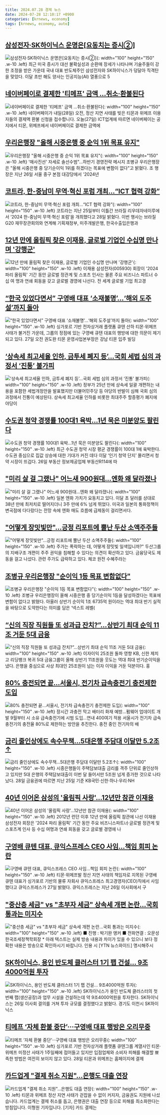 ```yaml
---
title: 2024.07.28 경제 뉴스
date: 2024-07-28 12:10:17 +0900
categories: [krnews, economy]
tags: [krnews, economy, auto]
---
```

## [삼성전자·SK하이닉스 운명은[요동치는 증시②]](https://n.news.naver.com/mnews/article/003/0012693324)

![삼성전자·SK하이닉스 운명은[요동치는 증시②]](https://mimgnews.pstatic.net/image/origin/003/2024/07/28/12693324.jpg?type=nf220_150){: width="100" height="150" .w-10 .left}
최근 미국 증시가 대선 불확실성과 순환매 장세가 나타나며 기술주들이 강한 조정을 받은 가운데 국내 대표 반도체주인 삼성전자와 SK하이닉스가 덩달아 직격탄을 맞았다. 이달 초만 해도 양사는 인공지능(AI) 열풍으로 5

## [네이버페이로 결제한 '티메프' 금액 ...취소·환불된다](https://n.news.naver.com/mnews/article/374/0000394856)

![네이버페이로 결제한 '티메프' 금액 ...취소·환불된다](https://mimgnews.pstatic.net/image/origin/374/2024/07/27/394856.jpg?type=nf220_150){: width="100" height="150" .w-10 .left}
네이버페이가 내일(28일) 오전, 정산 지연 사태를 빚은 티몬과 위메프 이용자들의 결제액 환불 신청을 접수합니다. 오늘(27일) ICT업계에 따르면 네이버페이는 공지에서 티몬, 위메프에서 네이버페이로 결제한 금액에

## [우리은행장 "올해 시중은행 중 순익 1위 목표 유지"](https://n.news.naver.com/mnews/article/001/0014834908)

![우리은행장 "올해 시중은행 중 순익 1위 목표 유지"](https://mimgnews.pstatic.net/image/origin/001/2024/07/28/14834908.jpg?type=nf220_150){: width="100" height="150" .w-10 .left}
'매사진선' 자세로 솔선수범"…하반기 경영전략 메시지 조병규 우리은행장은 "올해 시중은행 중 당기순이익 1위를 하겠다는 목표에 변함이 없다"고 밝혔다. 조 행장은 지난 26일 서울 중구 본점 대강당에서 '2024년

## [코트라, 한-중남미 무역·혁신 포럼 개최…“ICT 협력 강화”](https://n.news.naver.com/mnews/article/016/0002341740)

![코트라, 한-중남미 무역·혁신 포럼 개최…“ICT 협력 강화”](https://mimgnews.pstatic.net/image/origin/016/2024/07/28/2341740.jpg?type=nf220_150){: width="100" height="150" .w-10 .left}
코트라는 지난 25일부터 이틀간 브라질 리우데자네이루에서 ‘2024 한-중남미 무역·혁신 포럼’을 개최했다고 28일 밝혔다. 이번 행사는 브라질 G20 재무장관회의와 연계해 기획재정부, 미주개발은행, 한국수출입은행과

## [12년 만에 올림픽 찾은 이재용, 글로벌 기업인 수십명 만나며 '강행군'](https://n.news.naver.com/mnews/article/011/0004372618)

![12년 만에 올림픽 찾은 이재용, 글로벌 기업인 수십명 만나며 '강행군'](https://mimgnews.pstatic.net/image/origin/011/2024/07/28/4372618.jpg?type=nf220_150){: width="100" height="150" .w-10 .left}
이재용 삼성전자(005930) 회장이 '2024 파리 올림픽' 기간 동안 글로벌 정관계 및 스포츠 인사는 물론 주요 비즈니스 파트너 수십 여 명과 연쇄 회동을 갖고 글로벌 경영에 나선다. 전 세계 글로벌 기업 최고경

## [“한국 있었다면서” 구영배 대표 ‘소재불명’…‘해외 도주설’까지 돌아](https://n.news.naver.com/mnews/article/016/0002341556)

![“한국 있었다면서” 구영배 대표 ‘소재불명’…‘해외 도주설’까지 돌아](https://mimgnews.pstatic.net/image/origin/016/2024/07/27/2341556.jpg?type=nf220_150){: width="100" height="150" .w-10 .left}
싱가포르 기반 전자상거래 플랫폼 큐텐 산하 티몬·위메프 사태가 불거진 가운데, 그룹의 정점에 있는 구영배 큐텐 대표의 행방에 대한 의문이 제기되고 있다. 27일 오전 권도완 티몬 운영사업본부장은 강남 티몬 입주 빌딩

## [‘상속세 최고세율 인하, 금투세 폐지 등’…국회 세법 심의 과정서 ‘진통’ 불가피](https://n.news.naver.com/mnews/article/022/0003954842)

![‘상속세 최고세율 인하, 금투세 폐지 등’…국회 세법 심의 과정서 ‘진통’ 불가피](https://mimgnews.pstatic.net/image/origin/022/2024/07/28/3954842.jpg?type=nf220_150){: width="100" height="150" .w-10 .left}
정부가 25년 만에 상속세 일괄 개편하는 내용을 포함한 세법개정안을 발표했지만 더불어민주당 등 야당의 반발이 심해 국회 심의 과정에서 진통이 예상된다. 상속세 최고세율 인하를 비롯한 최대주주 할증평가 폐지에 야당이

## [수도권 청약 경쟁률 100대1 육박...1년 묵은 미분양도 팔린다](https://n.news.naver.com/mnews/article/025/0003376161)

![수도권 청약 경쟁률 100대1 육박...1년 묵은 미분양도 팔린다](https://mimgnews.pstatic.net/image/origin/025/2024/07/28/3376161.jpg?type=nf220_150){: width="100" height="150" .w-10 .left}
최근 수도권 청약 시장 평균 경쟁률이 100대 1에 육박한다. 수도권 중심으로 집값 상승에 대한 기대가 커진 데다 이달 ‘인기 청약 단지’ 몰리면서 청약 시장이 뜨겁다. 26일 부동산 정보제공업체 부동산R114에 따

## ["미리 살 걸 그랬나" 어느새 900원대…엔화 왜 달라졌나](https://n.news.naver.com/mnews/article/008/0005069628)

!["미리 살 걸 그랬나" 어느새 900원대…엔화 왜 달라졌나](https://mimgnews.pstatic.net/image/origin/008/2024/07/28/5069628.jpg?type=nf220_150){: width="100" height="150" .w-10 .left}
일본 엔화 가치가 요동치고 있다. 이달 초 달러를 상대로 38년 만에 최저치로 떨어지더니 3주 만에 6% 넘게 뛰었다. 미국과 일본의 통화정책이 변곡점에 다다랐다는 전망 속에 엔화 매도 흐름에 급제동이 걸리면서다.

## ["어떻게 장밋빛만"…긍정 리포트에 뿔난 두산 소액주주들](https://n.news.naver.com/mnews/article/029/0002890714)

!["어떻게 장밋빛만"…긍정 리포트에 뿔난 두산 소액주주들](https://mimgnews.pstatic.net/image/origin/029/2024/07/27/2890714.jpg?type=nf220_150){: width="100" height="150" .w-10 .left}
주가는 폭락하는 데, 어떻게 장밋빛 일색입니까?" 두산그룹의 지배구조 개편이 주주 권익을 침해할 수 있다는 의견이 확산하고 있다. 금융당국도 제동을 걸고 나섰다. 관련 주가도 급락하고 있다. 체코 원전 수혜주라는

## [조병규 우리은행장 "순이익 1등 목표 변함없다"](https://n.news.naver.com/mnews/article/011/0004372584)

![조병규 우리은행장 "순이익 1등 목표 변함없다"](https://mimgnews.pstatic.net/image/origin/011/2024/07/28/4372584.jpg?type=nf220_150){: width="100" height="150" .w-10 .left}
조병규 우리은행장이 올해 시중은행 중 당기순이익 1등을 달성하겠다는 목표에 변함이 없다고 밝혔다. 아울러 상반기 순이익 1조 6735억 원이라는 역대 최대 반기 실적을 바탕으로 도약한다는 의미를 담은 ‘넥스트 레벨(

## [“신의 직장 직원들 또 성과급 잔치?”…상반기 최대 순익 11조 거둔 5대 금융](https://n.news.naver.com/mnews/article/009/0005341374)

![“신의 직장 직원들 또 성과급 잔치?”…상반기 최대 순익 11조 거둔 5대 금융](https://mimgnews.pstatic.net/image/origin/009/2024/07/27/5341374.jpg?type=nf220_150){: width="100" height="150" .w-10 .left}
이자이익 25조원 돌파 영향 KB, 신한 제치고 리딩뱅크 복귀 5대 금융그룹이 올해 상반기 11조원을 웃도는 역대 최대 반기순이익을 냈다. 은행을 중심으로 사상 최대인 25조원이 넘는 이자 이익을 거둔 덕분이다. 홍

## [80% 충전되면 끝…서울시, 전기차 급속충전기 충전제한 도입](https://n.news.naver.com/mnews/article/001/0014834797)

![80% 충전되면 끝…서울시, 전기차 급속충전기 충전제한 도입](https://mimgnews.pstatic.net/image/origin/001/2024/07/28/14834797.jpg?type=nf220_150){: width="100" height="150" .w-10 .left}
장시간 과충전 막고 배터리 화재 예방…펌웨어 업데이트 개발 9월부터 시 소유 급속충전기에 시범 도입…연내 400여기 적용 서울시가 전기차 급속충전기의 충전율 80%로 제한하는 방안을 추진한다. 충전 중인 전기차의 배

## [금리 줄인상에도 속수무책…5대은행 주담대 이달만 5.2조↑](https://n.news.naver.com/mnews/article/123/0002339198)

![금리 줄인상에도 속수무책…5대은행 주담대 이달만 5.2조↑](https://mimgnews.pstatic.net/image/origin/123/2024/07/28/2339198.jpg?type=nf220_150){: width="100" height="150" .w-10 .left}
시중은행들이 주택담보대출 금리를 격주 단위로 줄인상하고 있지만 5대 은행의 주택담보대출이 이번 달 들어서만 5조원 넘게 증가한 것으로 나타났다. 28일 금융권에 따르면 지난 25일 기준 KB국민·신한·하나·우리·NH

## [40년 이어온 삼성의 '올림픽 사랑'…12년만 참관 이재용](https://n.news.naver.com/mnews/article/079/0003921560)

![40년 이어온 삼성의 '올림픽 사랑'…12년만 참관 이재용](https://mimgnews.pstatic.net/image/origin/079/2024/07/28/3921560.jpg?type=nf220_150){: width="100" height="150" .w-10 .left}
2012년 런던 이후 12년 만에 올림픽 참관에 나선 이재용 삼성전자 회장은 '2024 파리 올림픽' 기간 동안 주요 비즈니스파트너·글로벌 정관계 및 스포츠계 인사 등 수십 여명과 연쇄 회동을 갖고 글로벌 경영에 나

## [구영배 큐텐 대표, 큐익스프레스 CEO 사임…책임 회피 논란](https://n.news.naver.com/mnews/article/011/0004372400)

![구영배 큐텐 대표, 큐익스프레스 CEO 사임…책임 회피 논란](https://mimgnews.pstatic.net/image/origin/011/2024/07/27/4372400.jpg?type=nf220_150){: width="100" height="150" .w-10 .left}
티몬·위메프발 정산 지연 사태의 책임자로 지목된 구영배 큐텐 대표가 싱가포르 기반의 물류 자회사 큐익스프레스 최고경영자(CEO)직에서 사임했다고 큐익스프레스가 27일 밝혔다. 큐익스프레스는 지난 26일 이사회에서 구

## ["중산층 세금" vs "초부자 세금" 상속세 개편 논란...국회 통과는 미지수](https://n.news.naver.com/mnews/article/052/0002066738)

!["중산층 세금" vs "초부자 세금" 상속세 개편 논란...국회 통과는 미지수](https://mimgnews.pstatic.net/image/origin/052/2024/07/27/2066738.jpg?type=nf220_150){: width="100" height="150" .w-10 .left}
■ 진행 : 박기완 앵커 ■ 전화연결 : 오문성 한국조세정책학회장 * 아래 텍스트는 실제 방송 내용과 차이가 있을 수 있으니 보다 정확한 내용은 방송으로 확인하시기 바랍니다. 인용 시 [YTN 뉴스와이드] 명시해주시

## [SK하이닉스, 용인 반도체 클러스터 1기 팹 건설… 9조4000억원 투자](https://n.news.naver.com/mnews/article/022/0003954699)

![SK하이닉스, 용인 반도체 클러스터 1기 팹 건설… 9조4000억원 투자](https://mimgnews.pstatic.net/image/origin/022/2024/07/27/3954699.jpg?type=nf220_150){: width="100" height="150" .w-10 .left}
SK하이닉스가 용인 반도체 클러스터의 첫번째 팹(생산공장)과 업무 시설을 건설하는데 약 9조4000억원을 투자한다. SK하이닉스는 26일 이사회 결의를 거쳐 투자 규모를 결정했다고 밝혔다. 경기도 이천시 SK하이닉스

## [티메프 ‘자체 환불 중단’···구영배 대표 행방은 오리무중](https://n.news.naver.com/mnews/article/032/0003311203)

![티메프 ‘자체 환불 중단’···구영배 대표 행방은 오리무중](https://mimgnews.pstatic.net/image/origin/032/2024/07/28/3311203.jpg?type=nf220_150){: width="100" height="150" .w-10 .left}
싱가포르 기반 전자상거래 플랫폼 큐텐그룹 계열사인 티몬·위메프 미정산 사태가 1주일째에 접어들고 있지만 입점업체와 소비자 피해를 해결할 뾰족한 방법은 여전히 보이지 않고 있다. 28일 티몬과 위메프는 홈페이지에 결제

## [카드업계 "결제 취소 지원"...은행도 대출 연장](https://n.news.naver.com/mnews/article/052/0002066655)

![카드업계 "결제 취소 지원"...은행도 대출 연장](https://mimgnews.pstatic.net/image/origin/052/2024/07/27/2066655.jpg?type=nf220_150){: width="100" height="150" .w-10 .left}
티몬과 위메프 정산 지연 사태가 걷잡을 수 없이 커지자, 금융권도 지원에 나섰습니다. 카드업계는 결제 취소를 돕고, 은행권은 대출 연장 등으로 피해를 최소화한다는 방침입니다. 이형원 기자입니다. [기자] 카드 결제는

